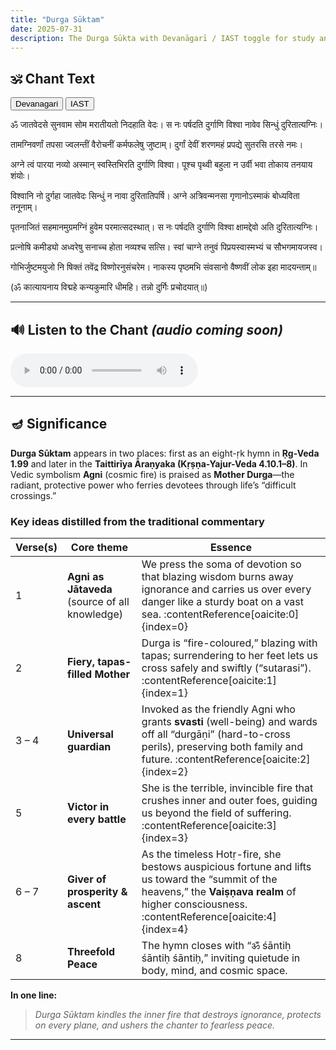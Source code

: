 ```yaml
---
title: "Durga Sūktam"
date: 2025-07-31
description: The Durga Sūkta with Devanāgarī / IAST toggle for study and chanting practice.
---
```



<!--more-->



## 🕉️ Chant Text

<div id="script-toggle" style="margin-bottom:1em">
  <button id="btn-deva" onclick="showDeva()">Devanagari</button>
  <button id="btn-iast" onclick="showIAST()">IAST</button>
</div>

<!-- Devanagari --------------------------------------------------------->
<div id="devanagari" style="display:block">

<p id="line1">ॐ जातवेदसे सुनवाम सोम मरातीयतो निदहाति वेदः।
स नः पर्षदति दुर्गाणि विश्वा नावेव सिन्धुं दुरितात्यग्निः।</p>

<p id="line2">तामग्निवर्णां तपसा ज्वलन्तीं वैरोचनीं कर्मफलेषु जुष्टाम्।
दुर्गां देवीं शरणमहं प्रपद्ये सुतरसि तरसे नमः।</p>

<p id="line3">अग्ने त्वं पारया नव्यो अस्मान् स्वस्तिभिरति दुर्गाणि विश्वा।
पूश्च पृथ्वी बहुला न उर्वी भवा तोकाय तनयाय शंयोः।</p>

<p id="line4">विश्वानि नो दुर्गहा जातवेदः सिन्धुं न नावा दुरितातिपर्षि।
अग्ने अत्रिवन्मनसा गृणानोऽस्माकं बोध्यविता तनूनाम्।</p>

<p id="line5">पृतनाजितं सहमानमुग्रमग्निं हुवेम परमात्सदस्थात्।
स नः पर्षदति दुर्गाणि विश्वा क्षामद्देवो अति दुरितात्यग्निः।</p>

<p id="line6">प्रत्नोषि कमीड्यो अध्वरेषु सनाच्च होता नव्यश्च सत्सि।
स्वां चाग्ने तनुवं पिप्रयस्वास्मभ्यं च सौभगमायजस्व।</p>

<p id="line7">गोभिर्जुष्टमयुजो नि षिक्तं तवेंद्र विष्णोरनुसंचरेम।
नाकस्य पृष्ठमभि संवसानो वैष्णवीं लोक इहा मादयन्ताम्॥</p>

<p id="line8">(ॐ कात्यायनाय विद्महे कन्यकुमारि धीमहि।
तन्नो दुर्गिः प्रचोदयात्॥)</p>

</div>

<!-- IAST --------------------------------------------------------------->
<div id="iast" style="display:none">

<p id="line1-roman">om jātavedase sunavāma soma marātīyato nidahāti vedaḥ|
sa naḥ parṣadati durgāṇi viśvā nāveva sindhuṃ duritātyagniḥ|</p>

<p id="line2-roman">tāmagnivarṇāṃ tapasā jvalantīṃ vairocanīṃ karmaphaleṣu juṣṭām|
durgāṃ devīṃ śaraṇamahaṃ prapadye sutarasi tarase namaḥ|</p>

<p id="line3-roman">agne tvaṃ pārayā navyo asmān svastibhirati durgāṇi viśvā|
pūśca pṛthvī bahulā na urvī bhavā tokāya tanayāya śaṃyoḥ|</p>

<p id="line4-roman">viśvāni no durgahā jātavedaḥ sindhuṃ na nāvā duritātiparṣi|
agne atrivanmanasā gṛṇāno'smākaṃ bodhyavitā tanūnām|</p>

<p id="line5-roman">pṛtanājitaṃ sahamānamugramagniṃ huvema paramātsadasthāt|
sa naḥ parṣadati durgāṇi viśvā kṣāmaddevo ati duritātyagniḥ|</p>

<p id="line6-roman">pratnoṣi kamīḍyo adhvareṣu sanācca hotā navyaśca satsi|
svāṃ cāgne tanuvaṃ piprayasvāsmabhyaṃ ca saubhagamāyajasva|</p>

<p id="line7-roman">gobhirjuṣṭamayujo ni ṣiktaṃ taveṃdra viṣṇoranusaṃcarema|
nākasya pṛṣṭhamabhi saṃvasāno vaiṣṇavīṃ loka ihā mādayantām||</p>

<p id="line8-roman">(om kātyāyanāya vidmahe kanyakumāri dhīmahi|
tanno durgiḥ pracodayāt||)</p>

</div>

---

## 🔊 Listen to the Chant *(audio coming soon)*

<audio controls>
  <source src="/learn-hindu-chanting/assets/audio/durga-suktam.mp3" type="audio/mpeg">
</audio>

---

## 🪔 Significance  

**Durga Sūktam** appears in two places: first as an eight-ṛk hymn in **Ṛg-Veda 1.99** and later in the **Taittirīya Āraṇyaka (Kṛṣṇa-Yajur-Veda 4.10.1–8)**.  In Vedic symbolism **Agni** (cosmic fire) is praised as **Mother Durga**—the radiant, protective power who ferries devotees through life’s “difficult crossings.”   

### Key ideas distilled from the traditional commentary  

| Verse(s) | Core theme | Essence |
|----------|-----------|---------|
| 1 | **Agni as Jātaveda** (source of all knowledge) | We press the soma of devotion so that blazing wisdom burns away ignorance and carries us over every danger like a sturdy boat on a vast sea. :contentReference[oaicite:0]{index=0} |
| 2 | **Fiery, tapas-filled Mother** | Durga is “fire-coloured,” blazing with tapas; surrendering to her feet lets us cross safely and swiftly (“sutarasi”). :contentReference[oaicite:1]{index=1} |
| 3 – 4 | **Universal guardian** | Invoked as the friendly Agni who grants **svasti** (well-being) and wards off all “durgāṇi” (hard-to-cross perils), preserving both family and future. :contentReference[oaicite:2]{index=2} |
| 5 | **Victor in every battle** | She is the terrible, invincible fire that crushes inner and outer foes, guiding us beyond the field of suffering. :contentReference[oaicite:3]{index=3} |
| 6 – 7 | **Giver of prosperity & ascent** | As the timeless Hotṛ-fire, she bestows auspicious fortune and lifts us toward the “summit of the heavens,” the **Vaiṣṇava realm** of higher consciousness. :contentReference[oaicite:4]{index=4} |
| 8 | **Threefold Peace** | The hymn closes with “ॐ śāntiḥ śāntiḥ śāntiḥ,” inviting quietude in body, mind, and cosmic space. |

**In one line:**  
> *Durga Sūktam kindles the inner fire that destroys ignorance, protects on every plane, and ushers the chanter to fearless peace.*  

---

<script>
function showDeva(){
  document.getElementById('devanagari').style.display='block';
  document.getElementById('iast').style.display='none';
  document.getElementById('btn-deva').style.fontWeight='bold';
  document.getElementById('btn-iast').style.fontWeight='normal';
}
function showIAST(){
  document.getElementById('devanagari').style.display='none';
  document.getElementById('iast').style.display='block';
  document.getElementById('btn-deva').style.fontWeight='normal';
  document.getElementById('btn-iast').style.fontWeight='bold';
}
</script>

<script>
const audio = document.querySelector('audio');
const devanagariVisible = () => document.getElementById('devanagari').style.display !== 'none';

audio.ontimeupdate = () => {
  const t = audio.currentTime;

  const lines = [
    { id: 'line1', roman: 'line1-roman', start: 0, end: 46 },
    { id: 'line2', roman: 'line2-roman', start: 46, end: 89 },
    { id: 'line3', roman: 'line3-roman', start: 89, end: 133 },
    { id: 'line4', roman: 'line4-roman', start: 133, end: 176 },
    { id: 'line5', roman: 'line5-roman', start: 176, end: 220 },
    { id: 'line6', roman: 'line6-roman', start: 220, end: 262 },
    { id: 'line7', roman: 'line7-roman', start: 262, end: 303 },
    { id: 'line8', roman: 'line8-roman', start: 303, end: 335 }
  ];

  lines.forEach(({ id, roman, start, end }) => {
    const visibleId = devanagariVisible() ? id : roman;
    const el = document.getElementById(visibleId);
    if (!el) return;

    if (t >= start && t < end) {
      el.style.backgroundColor = 'yellow';
    } else {
      el.style.backgroundColor = '';
    }
  });
};
</script>
